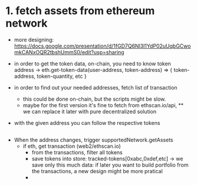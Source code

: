 # 1. fetch assets from ethereum network
 - more designing: https://docs.google.com/presentation/d/1fGD7Q6Nl3l1YdP02uUqbGCwomkCANxOQR2tbshUmmS0/edit?usp=sharing
 - in order to get the token data, on-chain, you need to know token address
	-> eth.get-token-data(user-address, token-address) => { token-address, token-quantity, etc }

 - in order to find out your needed addresses, fetch list of transaction
	* this could be done on-chain, but the scripts might be slow.
	* maybe for the first version it's fine to fetch from ethscan.io/api,
		** we can replace it later with pure decentralized solution

- with the given address you can follow the respective tokens


## 
 - When the address changes, trigger supportedNetwork.getAssets
	- if eth, get transaction (web2/ethscan.io)
		- from the transactions, filter all tokens
		- save tokens into store: tracked-tokens[0xabc,0xdef,etc]
			-> we save only this much data: if later you want to build portfolio from the transactions, a new design might be more pratical
		- 
